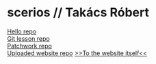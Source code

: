 # scerios // Takács Róbert
<a href="https://github.com/scerios/Hello-World">Hello repo</a>
<br>
<a href="https://github.com/scerios/git-lesson-repository">Git lesson repo</a>
<br>
<a href="https://github.com/scerios/patchwork">Patchwork repo</a>
<br>
<a href="https://github.com/scerios/scerios.github.io">Uploaded website repo</a>
<a href="https://scerios.github.io/">>>To the website itself<<</a>
